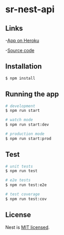 
# sr-nest-api


## Links

-[App on Heroku](https://sr-nest-api.herokuapp.com/)

-[Source code](https://github.com/sumana-reddy/sr-nest-api)


## Installation

```bash
$ npm install
```

## Running the app

```bash
# development
$ npm run start

# watch mode
$ npm run start:dev

# production mode
$ npm run start:prod
```

## Test

```bash
# unit tests
$ npm run test

# e2e tests
$ npm run test:e2e

# test coverage
$ npm run test:cov
```
## License

Nest is [MIT licensed](LICENSE).
